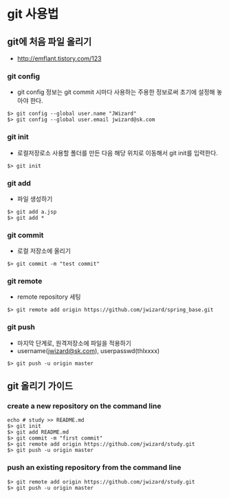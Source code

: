 # git 사용법

## git에 처음 파일 올리기
 - http://emflant.tistory.com/123

### git config
 - git config 정보는 git commit 시마다 사용하는 주용한 정보로써 초기에 설정해 놓아야 한다.
```
$> git config --global user.name "JWizard"
$> git config --global user.email jwizard@sk.com
```

### git init
 - 로컬저장로소 사용할 폴더를 만든 다음 해당 위치로 이동해서 git init를 입력한다.
```
$> git init
```

### git add
 - 파일 생성하기
```
$> git add a.jsp
$> git add *
```

### git commit
 - 로컬 저장소에 올리기
```
$> git commit -m "test commit"
```

### git remote
 - remote repository 세팅
```
$> git remote add origin https://github.com/jwizard/spring_base.git
```

### git push
 - 마지막 단계로, 원격저장소에 파일을 적용하기
 - username(jwizard@sk.com), userpasswd(thlxxxx)
```
$> git push -u origin master
```

## git 올리기 가이드

### create a new repository on the command line

```
echo # study >> README.md
$> git init
$> git add README.md
$> git commit -m "first commit"
$> git remote add origin https://github.com/jwizard/study.git
$> git push -u origin master
```

### push an existing repository from the command line

```
$> git remote add origin https://github.com/jwizard/study.git
$> git push -u origin master
```
